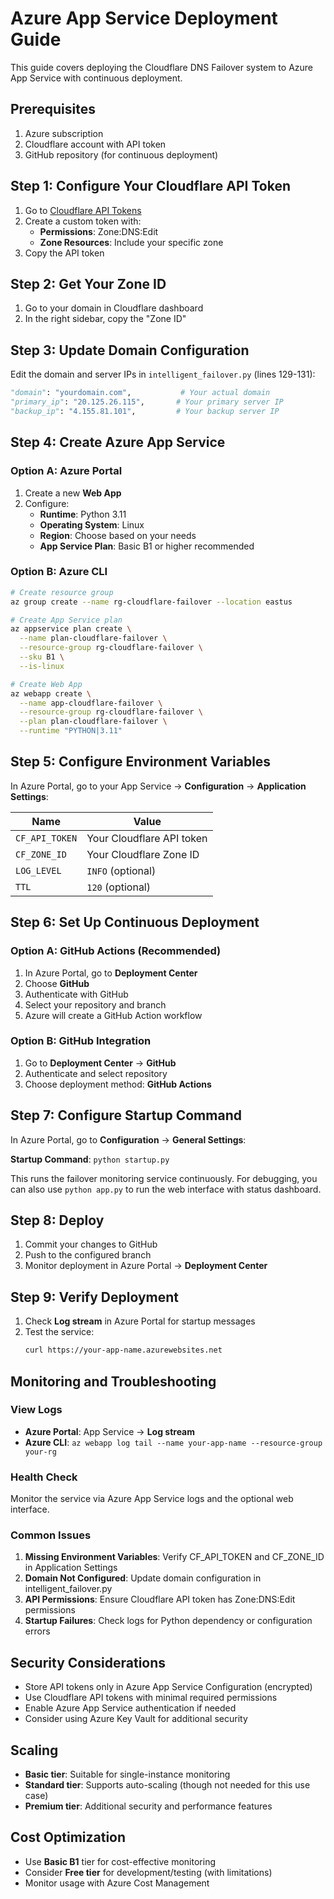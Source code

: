 # Azure App Service Deployment Guide

This guide covers deploying the Cloudflare DNS Failover system to Azure App Service with continuous deployment.

## Prerequisites

1. Azure subscription
2. Cloudflare account with API token
3. GitHub repository (for continuous deployment)

## Step 1: Configure Your Cloudflare API Token

1. Go to [Cloudflare API Tokens](https://dash.cloudflare.com/profile/api-tokens)
2. Create a custom token with:
   - **Permissions**: Zone:DNS:Edit
   - **Zone Resources**: Include your specific zone
3. Copy the API token

## Step 2: Get Your Zone ID

1. Go to your domain in Cloudflare dashboard
2. In the right sidebar, copy the "Zone ID"

## Step 3: Update Domain Configuration

Edit the domain and server IPs in `intelligent_failover.py` (lines 129-131):
```python
"domain": "yourdomain.com",           # Your actual domain
"primary_ip": "20.125.26.115",       # Your primary server IP
"backup_ip": "4.155.81.101",         # Your backup server IP
```

## Step 4: Create Azure App Service

### Option A: Azure Portal

1. Create a new **Web App**
2. Configure:
   - **Runtime**: Python 3.11
   - **Operating System**: Linux
   - **Region**: Choose based on your needs
   - **App Service Plan**: Basic B1 or higher recommended

### Option B: Azure CLI

```bash
# Create resource group
az group create --name rg-cloudflare-failover --location eastus

# Create App Service plan
az appservice plan create \
  --name plan-cloudflare-failover \
  --resource-group rg-cloudflare-failover \
  --sku B1 \
  --is-linux

# Create Web App
az webapp create \
  --name app-cloudflare-failover \
  --resource-group rg-cloudflare-failover \
  --plan plan-cloudflare-failover \
  --runtime "PYTHON|3.11"
```

## Step 5: Configure Environment Variables

In Azure Portal, go to your App Service → **Configuration** → **Application Settings**:

| Name | Value |
|------|-------|
| `CF_API_TOKEN` | Your Cloudflare API token |
| `CF_ZONE_ID` | Your Cloudflare Zone ID |
| `LOG_LEVEL` | `INFO` (optional) |
| `TTL` | `120` (optional) |

## Step 6: Set Up Continuous Deployment

### Option A: GitHub Actions (Recommended)

1. In Azure Portal, go to **Deployment Center**
2. Choose **GitHub**
3. Authenticate with GitHub
4. Select your repository and branch
5. Azure will create a GitHub Action workflow

### Option B: GitHub Integration

1. Go to **Deployment Center** → **GitHub**
2. Authenticate and select repository
3. Choose deployment method: **GitHub Actions**

## Step 7: Configure Startup Command

In Azure Portal, go to **Configuration** → **General Settings**:

**Startup Command**: `python startup.py`

This runs the failover monitoring service continuously. For debugging, you can also use `python app.py` to run the web interface with status dashboard.

## Step 8: Deploy

1. Commit your changes to GitHub
2. Push to the configured branch
3. Monitor deployment in Azure Portal → **Deployment Center**

## Step 9: Verify Deployment

1. Check **Log stream** in Azure Portal for startup messages
2. Test the service:
   ```bash
   curl https://your-app-name.azurewebsites.net
   ```

## Monitoring and Troubleshooting

### View Logs
- **Azure Portal**: App Service → **Log stream**
- **Azure CLI**: `az webapp log tail --name your-app-name --resource-group your-rg`

### Health Check
Monitor the service via Azure App Service logs and the optional web interface.

### Common Issues

1. **Missing Environment Variables**: Verify CF_API_TOKEN and CF_ZONE_ID in Application Settings
2. **Domain Not Configured**: Update domain configuration in intelligent_failover.py
3. **API Permissions**: Ensure Cloudflare API token has Zone:DNS:Edit permissions
4. **Startup Failures**: Check logs for Python dependency or configuration errors

## Security Considerations

- Store API tokens only in Azure App Service Configuration (encrypted)
- Use Cloudflare API tokens with minimal required permissions
- Enable Azure App Service authentication if needed
- Consider using Azure Key Vault for additional security

## Scaling

- **Basic tier**: Suitable for single-instance monitoring
- **Standard tier**: Supports auto-scaling (though not needed for this use case)
- **Premium tier**: Additional security and performance features

## Cost Optimization

- Use **Basic B1** tier for cost-effective monitoring
- Consider **Free tier** for development/testing (with limitations)
- Monitor usage with Azure Cost Management
